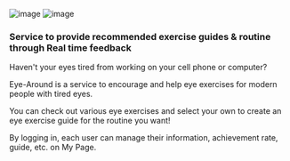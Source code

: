 ![image](https://github.com/user-attachments/assets/ed06917d-1e96-42d7-9767-35ec6ed9087f)
![image](https://github.com/user-attachments/assets/9d39bdf6-66d1-45ec-9d65-d101623a9b85)


### Service to provide recommended exercise guides & routine through Real time feedback

Haven't your eyes tired from working on your cell phone or computer?

Eye-Around is a service to encourage and help eye exercises for modern people with tired eyes.

You can check out various eye exercises and select your own to create an eye exercise guide for the routine you want!

By logging in, each user can manage their information, achievement rate, guide, etc. on My Page.
